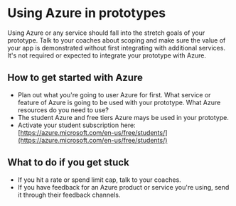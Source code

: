 # Using Azure in prototypes

Using Azure or any service should fall into the stretch goals of your prototype. Talk to your coaches about scoping and make sure the value of your app is demonstrated without first integrating with additional services. It's not required or expected to integrate your prototype with Azure.

## How to get started with Azure

* Plan out what you're going to user Azure for first. What service or feature of Azure is going to be used with your prototype. What Azure resources do you need to use?
* The student Azure and free tiers Azure mays be used in your prototype.
* Activate your student subscription here: [https://azure.microsoft.com/en-us/free/students/](https://azure.microsoft.com/en-us/free/students/)

## What to do if you get stuck

* If you hit a rate or spend limit cap, talk to your coaches.
* If you have feedback for an Azure product or service you're using, send it through their feedback channels.
